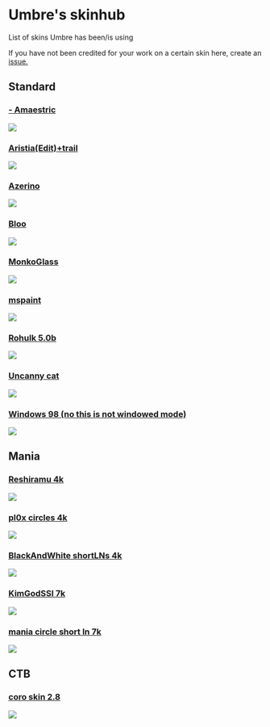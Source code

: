 # Umbre's skinhub

List of skins Umbre has been/is using

If you have not been credited for your work on a certain skin here, create an [issue.](https://github.com/AmineLeCepe/Umbre-skinhub/issues/new)


## Standard

### [- Amaestric](https://www.dropbox.com/s/wdyokgldquamim7/-%20Amaestric.osk?dl=0)
![](https://cdn.discordapp.com/attachments/822227981770424350/1110709461686956052/-_Amaestric.png)

### [Aristia(Edit)+trail](https://www.dropbox.com/s/rwgghru51a0m4ti/Aristia%28Edit%29%2Btrail.osk?dl=0)
![](https://cdn.discordapp.com/attachments/822227981770424350/1110709622303625276/AristiaEdittrail.png)

### [Azerino](https://cdn.discordapp.com/attachments/1084594740940517376/1123016869784322068/azerino_stare.osk)
![](https://cdn.discordapp.com/attachments/822227981770424350/1123020969909432481/image.png)

### [Bloo](https://drive.google.com/file/d/1OaAYtWzKcjBmOT0D1XKpnHxPqdMUZPyT/view)
![](https://cdn.discordapp.com/attachments/822227981770424350/1110709701290762240/Bloo.png)

### [MonkoGlass](https://www.dropbox.com/s/xvjppf3k7p0ifce/MonkoGlass.osk?dl=0)
![](https://cdn.discordapp.com/attachments/822227981770424350/1110709758392021003/MonkoGlass.png)

### [mspaint](https://www.dropbox.com/s/oa69jf00t3qj4b5/ms%20paint.osk?dl=0)
![](https://cdn.discordapp.com/attachments/822227981770424350/1110709841246302358/mspaint.png)

### [Rohulk 5.0b](https://www.dropbox.com/s/sz68rrgskj9kbr4/Rohulk%205.0b.osk?dl=0)
![](https://cdn.discordapp.com/attachments/822227981770424350/1110709867242594405/Rohulk_5.0b.png)

### [Uncanny cat](https://cdn.discordapp.com/attachments/961768173684789248/1121543398025871450/canny_cat.osk)
![](https://cdn.discordapp.com/attachments/822227981770424350/1122976552716619846/image.png)


### [Windows 98 (no this is not windowed mode)](https://www.dropbox.com/s/u9cr624arb130el/-_Windosu_98_Pointer_Version_1.2.osk?dl=0)
![](https://cdn.discordapp.com/attachments/822227981770424350/1122978204899086449/image.png)



## Mania

### [Reshiramu 4k](https://drive.google.com/file/d/1zNddNgNRQOUzs9ugVj38si994LnldYu2/view)
![](https://cdn.discordapp.com/attachments/822227981770424350/1110708960836714526/Reshiramu_4k.png)

### [pl0x circles 4k](https://www.dropbox.com/s/q2s7uuleh2ksq3v/pl0x%20circles%20%28instal%20edit%29.osk?dl=0)
![](https://cdn.discordapp.com/attachments/822227981770424350/1110709215263203408/pl0x_circles_4k.png)

### [BlackAndWhite shortLNs 4k](https://www.dropbox.com/s/6lqgksrl5w4vysf/BlackAndWhite__shortLNs.osk?dl=0)
![](https://cdn.discordapp.com/attachments/822227981770424350/1110709263350894673/BlackAndWhite_shortLNs_4k.png)

### [KimGodSSI 7k](https://www.dropbox.com/s/qufqxnjdpunktgo/Kim_GodSSI%27s%20Skin%20Diamond.osk?dl=0)
![](https://cdn.discordapp.com/attachments/822227981770424350/1110709339980828692/KimGodSSI_7k.png)

### [mania circle short ln 7k](https://www.dropbox.com/s/8e2ccpvw0mptnns/mania%20circle%20short%20ln.osk?dl=0)
![](https://cdn.discordapp.com/attachments/822227981770424350/1110709386617307167/mania_circle_short_ln_7k.png)

## CTB

### [coro skin 2.8](https://www.dropbox.com/s/x4rw7vhmx1xoucy/-%20%23coro%20skin%202.8.osk?dl=0)
![](https://cdn.discordapp.com/attachments/822227981770424350/1118292057233043576/image.png)
